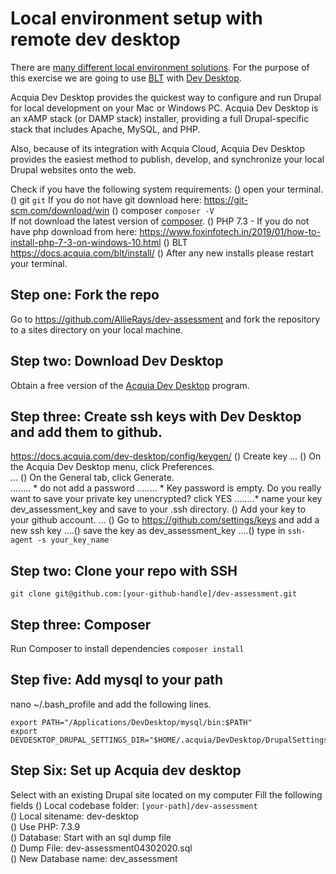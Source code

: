 # Local environment setup with remote dev desktop

There are [many different local environment solutions](https://docs.acquia.com/blt/install/local-development/).
For the purpose of this exercise we are going to use [BLT](https://docs.acquia.com/blt/) with [Dev Desktop](https://docs.acquia.com/dev-desktop/).
 
Acquia Dev Desktop provides the quickest way to configure and run Drupal for local development on your Mac or Windows PC. 
Acquia Dev Desktop is an xAMP stack (or DAMP stack) installer, providing a full Drupal-specific stack that includes Apache, MySQL, and PHP. 

Also, because of its integration with Acquia Cloud, Acquia Dev Desktop provides the easiest method to publish, develop, and synchronize your local Drupal websites onto the web.


Check if you have the following system requirements:
() open your terminal.  
() git `git`
If you do not have git download here: https://git-scm.com/download/win
() composer `composer -V`   
If not download the latest version of [composer](https://getcomposer.org/doc/00-intro.md#installation-windows).
() PHP 7.3 - 
If you do not have php download from here: https://www.foxinfotech.in/2019/01/how-to-install-php-7-3-on-windows-10.html
() BLT https://docs.acquia.com/blt/install/
() After any new installs please restart your terminal.

## Step one: Fork the repo 
Go to https://github.com/AllieRays/dev-assessment and fork the repository to a sites directory on your local machine. 

## Step two: Download Dev Desktop
Obtain a free version of the [Acquia Dev Desktop](https://dev.acquia.com/downloads) program.

## Step three: Create ssh keys with Dev Desktop and add them to github. 
https://docs.acquia.com/dev-desktop/config/keygen/
() Create key 
... () On the Acquia Dev Desktop menu, click Preferences.  
... () On the General tab, click Generate.  
........ * do not add a password 
........ * Key password is empty. Do you really want to save your private key unencrypted? click YES
........* name your key dev_assessment_key and save to your .ssh directory. 
() Add your key to your github account. 
... () Go to https://github.com/settings/keys and add a new ssh key
....() save the key as dev_assessment_key
....() type in `ssh-agent -s your_key_name`

## Step two: Clone your repo with SSH
`git clone git@github.com:[your-github-handle]/dev-assessment.git` 

## Step three: Composer
Run Composer to install dependencies
`composer install`


## Step five: Add mysql to your path 
nano ~/.bash_profile and add the following lines.
```
export PATH="/Applications/DevDesktop/mysql/bin:$PATH"
export DEVDESKTOP_DRUPAL_SETTINGS_DIR="$HOME/.acquia/DevDesktop/DrupalSettings"
```

## Step Six: Set up Acquia dev desktop
Select with an existing Drupal site located on my computer 
Fill the following fields 
() Local codebase folder: `[your-path]/dev-assessment`  
() Local sitename: dev-desktop  
() Use PHP: 7.3.9  
() Database: Start with an sql dump file  
() Dump File: dev-assessment04302020.sql   
() New Database name: dev_assessment  
